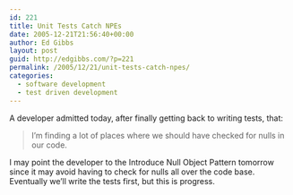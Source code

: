 ```yaml
---
id: 221
title: Unit Tests Catch NPEs
date: 2005-12-21T21:56:40+00:00
author: Ed Gibbs
layout: post
guid: http://edgibbs.com/?p=221
permalink: /2005/12/21/unit-tests-catch-npes/
categories:
  - software development
  - test driven development
---
```

A developer admitted today, after finally getting back to writing tests, that:

> I&#8217;m finding a lot of places where we should have checked for nulls in our code.

I may point the developer to the Introduce Null Object Pattern tomorrow since it may avoid having to check for nulls all over the code base. Eventually we&#8217;ll write the tests first, but this is progress.